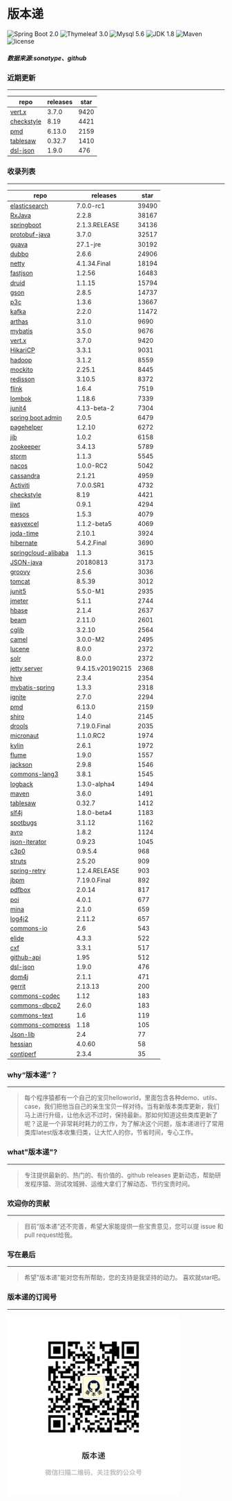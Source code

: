 # 版本递
![Spring Boot 2.0](https://img.shields.io/badge/Spring%20Boot-2.0-brightgreen.svg)
![Thymeleaf 3.0](https://img.shields.io/badge/Thymeleaf-3.0-yellow.svg)
![Mysql 5.6](https://img.shields.io/badge/Mysql-5.6-blue.svg)
![JDK 1.8](https://img.shields.io/badge/JDK-1.8-brightgreen.svg)
![Maven](https://img.shields.io/badge/Maven-3.5.0-yellowgreen.svg)
![license](https://img.shields.io/badge/license-Apache%202-blue.svg)
##### 数据来源:sonatype、github

### 近期更新
---
repo | releases | star
---|---|---
[vert.x](https://github.com/eclipse-vertx/vert.x) | 3.7.0 | 9420
[checkstyle](https://github.com/checkstyle/checkstyle) | 8.19 | 4421
[pmd](https://github.com/pmd/pmd) | 6.13.0 | 2159
[tablesaw](https://github.com/jtablesaw/tablesaw) | 0.32.7 | 1410
[dsl-json](https://github.com/ngs-doo/dsl-json) | 1.9.0 | 476

### 收录列表
---
repo | releases | star
---|---|---
[elasticsearch](https://github.com/elastic/elasticsearch) | 7.0.0-rc1 | 39490 
[RxJava](https://github.com/ReactiveX/RxJava) | 2.2.8 | 38167 
[springboot](https://github.com/spring-projects/spring-boot) | 2.1.3.RELEASE | 34136 
[protobuf-java](https://github.com/protocolbuffers/protobuf) | 3.7.0 | 32517 
[guava](https://github.com/google/guava) | 27.1-jre | 30192 
[dubbo](https://github.com/apache/incubator-dubbo) | 2.6.6 | 24906 
[netty](https://github.com/netty/netty) | 4.1.34.Final | 18194 
[fastjson](https://github.com/alibaba/fastjson) | 1.2.56 | 16483 
[druid](https://github.com/alibaba/druid) | 1.1.15 | 15794 
[gson](https://github.com/google/gson) | 2.8.5 | 14737 
[p3c](https://github.com/alibaba/p3c) | 1.3.6 | 13667 
[kafka](https://github.com/apache/kafka) | 2.2.0 | 11472 
[arthas](https://github.com/alibaba/arthas) | 3.1.0 | 9690 
[mybatis](https://github.com/mybatis/mybatis-3) | 3.5.0 | 9676 
[vert.x](https://github.com/eclipse-vertx/vert.x) | 3.7.0 | 9420 
[HikariCP](https://github.com/brettwooldridge/HikariCP) | 3.3.1 | 9031 
[hadoop](https://github.com/apache/hadoop) | 3.1.2 | 8559 
[mockito](https://github.com/mockito/mockito) | 2.25.1 | 8445 
[redisson](https://github.com/redisson/redisson) | 3.10.5 | 8372 
[flink](https://github.com/apache/flink) | 1.6.4 | 7519 
[lombok](https://github.com/rzwitserloot/lombok) | 1.18.6 | 7339 
[junit4](https://github.com/junit-team/junit4) | 4.13-beta-2 | 7304 
[spring boot admin](https://github.com/codecentric/spring-boot-admin) | 2.0.5 | 6479 
[pagehelper](https://github.com/pagehelper/Mybatis-PageHelper) | 1.2.10 | 6272 
[jib](https://github.com/GoogleContainerTools/jib) | 1.0.2 | 6158 
[zookeeper](https://github.com/apache/zookeeper) | 3.4.13 | 5789 
[storm](https://github.com/apache/storm) | 1.1.3 | 5545 
[nacos](https://github.com/alibaba/nacos) | 1.0.0-RC2 | 5042 
[cassandra](https://github.com/apache/cassandra) | 2.1.21 | 4959 
[Activiti](https://github.com/Activiti/Activiti) | 7.0.0.SR1 | 4732 
[checkstyle](https://github.com/checkstyle/checkstyle) | 8.19 | 4421 
[jjwt](https://github.com/jwtk/jjwt) | 0.9.1 | 4294 
[mesos](https://github.com/apache/mesos) | 1.5.3 | 4079 
[easyexcel](https://github.com/alibaba/easyexcel) | 1.1.2-beta5 | 4069 
[joda-time](https://github.com/JodaOrg/joda-time) | 2.10.1 | 3924 
[hibernate](https://github.com/hibernate/hibernate-orm) | 5.4.2.Final | 3690 
[springcloud-alibaba](https://github.com/spring-cloud-incubator/spring-cloud-alibaba) | 1.1.3 | 3615 
[JSON-java](https://github.com/stleary/JSON-java) | 20180813 | 3173 
[groovy](https://github.com/apache/groovy) | 2.5.6 | 3036 
[tomcat](https://github.com/apache/tomcat) | 8.5.39 | 3012 
[junit5](https://github.com/junit-team/junit5) | 5.5.0-M1 | 2935 
[jmeter](https://github.com/apache/jmeter) | 5.1.1 | 2744 
[hbase](https://github.com/apache/hbase) | 2.1.4 | 2637 
[beam](https://github.com/apache/beam) | 2.11.0 | 2601 
[cglib](https://github.com/cglib/cglib) | 3.2.10 | 2564 
[camel](https://github.com/apache/camel) | 3.0.0-M2 | 2495 
[lucene](https://github.com/apache/lucene-solr) | 8.0.0 | 2372 
[solr](https://github.com/apache/lucene-solr) | 8.0.0 | 2372 
[jetty server](https://github.com/eclipse/jetty.project) | 9.4.15.v20190215 | 2368 
[hive](https://github.com/apache/hive) | 2.3.4 | 2354 
[mybatis-spring](https://github.com/mybatis/spring-boot-starter) | 1.3.3 | 2318 
[ignite](https://github.com/apache/ignite) | 2.7.0 | 2294 
[pmd](https://github.com/pmd/pmd) | 6.13.0 | 2159 
[shiro](https://github.com/apache/shiro) | 1.4.0 | 2145 
[drools](https://github.com/kiegroup/drools) | 7.19.0.Final | 2035 
[micronaut](https://github.com/micronaut-projects/micronaut-core) | 1.1.0.RC2 | 1974 
[kylin](https://github.com/apache/kylin) | 2.6.1 | 1972 
[flume](https://github.com/apache/flume) | 1.9.0 | 1557 
[jackson](https://github.com/FasterXML/jackson-core) | 2.9.8 | 1546 
[commons-lang3](https://github.com/apache/commons-lang) | 3.8.1 | 1545 
[logback](https://github.com/qos-ch/logback) | 1.3.0-alpha4 | 1494 
[maven](https://github.com/apache/maven) | 3.6.0 | 1491 
[tablesaw](https://github.com/jtablesaw/tablesaw) | 0.32.7 | 1412 
[slf4j](https://github.com/qos-ch/slf4j) | 1.8.0-beta4 | 1183 
[spotbugs](https://github.com/spotbugs/spotbugs) | 3.1.12 | 1162 
[avro](https://github.com/apache/avro) | 1.8.2 | 1124 
[json-iterator](https://github.com/json-iterator/java) | 0.9.23 | 1045 
[c3p0](https://github.com/swaldman/c3p0) | 0.9.5.4 | 968 
[struts](https://github.com/apache/struts) | 2.5.20 | 909 
[spring-retry](https://github.com/spring-projects/spring-retry) | 1.2.4.RELEASE | 903 
[jbpm](https://github.com/kiegroup/jbpm) | 7.19.0.Final | 892 
[pdfbox](https://github.com/apache/pdfbox) | 2.0.14 | 817 
[poi](https://github.com/apache/poi) | 4.0.1 | 677 
[mina](https://github.com/apache/mina) | 2.1.0 | 659 
[log4j2](https://github.com/apache/logging-log4j2) | 2.11.2 | 657 
[commons-io](https://github.com/apache/commons-io) | 2.6 | 543 
[elide](https://github.com/yahoo/elide) | 4.3.3 | 522 
[cxf](https://github.com/apache/cxf) | 3.3.1 | 517 
[github-api](https://github.com/kohsuke/github-api) | 1.95 | 512 
[dsl-json](https://github.com/ngs-doo/dsl-json) | 1.9.0 | 476 
[dom4j](https://github.com/dom4j/dom4j) | 2.1.1 | 471 
[gerrit](https://github.com/GerritCodeReview/gerrit) | 2.13.13 | 200 
[commons-codec](https://github.com/apache/commons-codec) | 1.12 | 183 
[commons-dbcp2](https://github.com/apache/commons-dbcp) | 2.6.0 | 183 
[commons-text](https://github.com/apache/commons-text) | 1.6 | 119 
[commons-compress](https://github.com/apache/commons-compress) | 1.18 | 105 
[Json-lib](https://github.com/aalmiray/Json-lib) | 2.4 | 77 
[hessian](https://github.com/ebourg/hessian) | 4.0.60 | 58 
[contiperf](https://github.com/lucaspouzac/contiperf) | 2.3.4 | 35 

### why“版本递”？
--- 
>每个程序猿都有一个自己的宝贝helloworld，里面包含各种demo、utils、case，我们把他当自己的亲生宝贝一样对待。当有新版本类库更新，我们马上进行升级，让他永远不过时，保持最新。那如何知道这些类库更新了呢？这是一个非常耗时耗力的工作，为了解决这个问题，版本递进行了常用类库latest版本收集归类，让大忙人的你，节省时间，专心工作。


### what"版本递"?
---
> 专注提供最新的、热门的、有价值的、github releases 更新动态，帮助研发程序猿、测试攻城狮、运维大拿们了解动态、节约宝贵时间。

### 欢迎你的贡献
---
> 目前“版本递”还不完善，希望大家能提供一些宝贵意见，您可以提 issue 和 pull request给我。


### 写在最后
---
> 希望"版本递"能对您有所帮助，您的支持是我坚持的动力。
> 喜欢就star吧。

### 版本递的订阅号
---
<img src="https://github.com/jartisan2001/latest/blob/master/Image.jpg" width="400" hegiht="400" align=left />